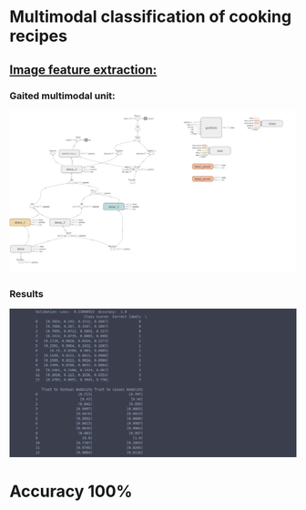 # Multimodal classification of cooking recipes



## [Image feature extraction:](http://nbviewer.jupyter.org/github/xkaple01/multimodal-classification/blob/image_feature_extraction/image_feature_extraction/feature_extraction.ipynb)

### Gaited multimodal unit:
![](multimodal_classification/graphs_and_visual_objects/gaited_multimodal_unit_graph.png)


### Results
![](multimodal_classification/graphs_and_visual_objects/result.png)

# Accuracy 100%


